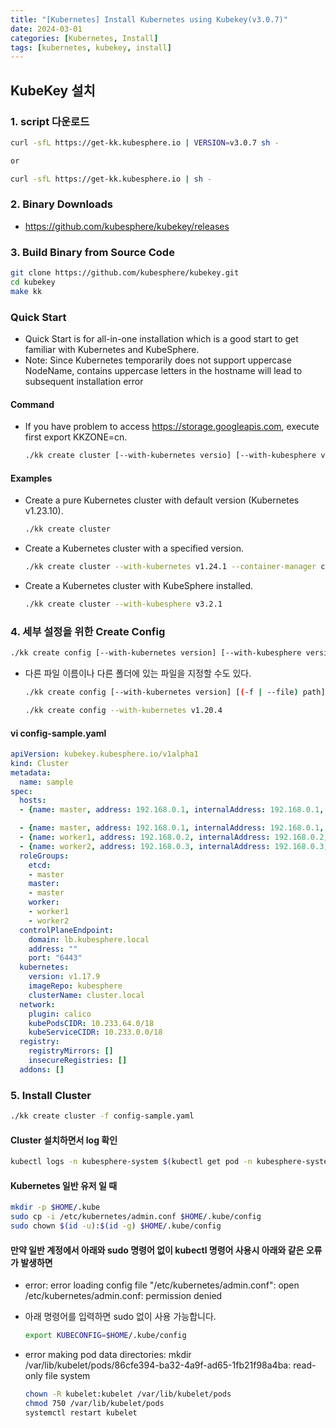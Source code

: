 ```yaml
---
title: "[Kubernetes] Install Kubernetes using Kubekey(v3.0.7)"
date: 2024-03-01
categories: [Kubernetes, Install]
tags: [kubernetes, kubekey, install]
---
```


## KubeKey 설치

### 1. script 다운로드

```bash
curl -sfL https://get-kk.kubesphere.io | VERSION=v3.0.7 sh -

or

curl -sfL https://get-kk.kubesphere.io | sh -
```

### 2. Binary Downloads

- <https://github.com/kubesphere/kubekey/releases>

### 3. Build Binary from Source Code

```bash
git clone https://github.com/kubesphere/kubekey.git
cd kubekey
make kk
```

### Quick Start

- Quick Start is for all-in-one installation which is a good start to get familiar with Kubernetes and KubeSphere.
- Note: Since Kubernetes temporarily does not support uppercase NodeName, contains uppercase letters in the hostname will lead to subsequent installation error

#### Command

- If you have problem to access <https://storage.googleapis.com>, execute first export KKZONE=cn.

  ```bash
  ./kk create cluster [--with-kubernetes versio] [--with-kubesphere version]
  ```

#### Examples

- Create a pure Kubernetes cluster with default version (Kubernetes v1.23.10).

  ```bash
  ./kk create cluster
  ```

- Create a Kubernetes cluster with a specified version.

  ```bash
  ./kk create cluster --with-kubernetes v1.24.1 --container-manager containerd
  ```

- Create a Kubernetes cluster with KubeSphere installed.

  ```bash
  ./kk create cluster --with-kubesphere v3.2.1
  ```

### 4. 세부 설정을 위한 Create Config

```bash
./kk create config [--with-kubernetes version] [--with-kubesphere version] [(-f | --filename) path]
```

- 다른 파일 이름이나 다른 폴더에 있는 파일을 지정할 수도 있다.

  ```bash
  ./kk create config [--with-kubernetes version] [(-f | --file) path]
  ```

  ```bash
  ./kk create config --with-kubernetes v1.20.4
  ```

#### vi config-sample.yaml

```yaml
apiVersion: kubekey.kubesphere.io/v1alpha1
kind: Cluster
metadata:
  name: sample
spec:
  hosts:
  - {name: master, address: 192.168.0.1, internalAddress: 192.168.0.1, privateKeyPath: "~/.ssh/id_rsa"}

  - {name: master, address: 192.168.0.1, internalAddress: 192.168.0.1, user: root, password: Testing123}
  - {name: worker1, address: 192.168.0.2, internalAddress: 192.168.0.2, user: root, password: Testing123}
  - {name: worker2, address: 192.168.0.3, internalAddress: 192.168.0.3, user: root, password: Testing123}
  roleGroups:
    etcd:
    - master
    master:
    - master
    worker:
    - worker1
    - worker2
  controlPlaneEndpoint:
    domain: lb.kubesphere.local
    address: ""
    port: "6443"
  kubernetes:
    version: v1.17.9
    imageRepo: kubesphere
    clusterName: cluster.local
  network:
    plugin: calico
    kubePodsCIDR: 10.233.64.0/18
    kubeServiceCIDR: 10.233.0.0/18
  registry:
    registryMirrors: []
    insecureRegistries: []
  addons: []
```

### 5. Install Cluster

```bash
./kk create cluster -f config-sample.yaml
```

#### Cluster 설치하면서 log 확인

```bash
kubectl logs -n kubesphere-system $(kubectl get pod -n kubesphere-system -l 'app in (ks-install, ks-installer)' -o jsonpath='{.items[0].metadata.name}') -f
```

#### Kubernetes 일반 유저 일 때

```bash
mkdir -p $HOME/.kube
sudo cp -i /etc/kubernetes/admin.conf $HOME/.kube/config
sudo chown $(id -u):$(id -g) $HOME/.kube/config
```

#### 만약 일반 계정에서 아래와 sudo 명령어 없이 kubectl 명령어 사용시 아래와 같은 오류가 발생하면

- error: error loading config file "/etc/kubernetes/admin.conf": open /etc/kubernetes/admin.conf: permission denied
- 아래 명령어를 입력하면 sudo 없이 사용 가능합니다.

  ```bash
  export KUBECONFIG=$HOME/.kube/config
  ```

- error making pod data directories: mkdir /var/lib/kubelet/pods/86cfe394-ba32-4a9f-ad65-1fb21f98a4ba: read-only file system

  ```bash
  chown -R kubelet:kubelet /var/lib/kubelet/pods
  chmod 750 /var/lib/kubelet/pods
  systemctl restart kubelet
  ```